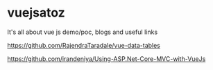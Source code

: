 # vuejsatoz
It's all about vue js demo/poc, blogs and useful links

https://github.com/RajendraTaradale/vue-data-tables

https://github.com/irandeniya/Using-ASP.Net-Core-MVC-with-VueJs
